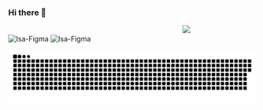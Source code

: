 ### Hi there 👋

<!--
**resendeisabela/resendeisabela** is a ✨ _special_ ✨ repository because its `README.md` (this file) appears on your GitHub profile.

Here are some ideas to get you started:

- 🔭 I’m currently working on ...
- 🌱 I’m currently learning ...
- 👯 I’m looking to collaborate on ...
- 🤔 I’m looking for help with ...
- 💬 Ask me about ...
- 📫 How to reach me: ...
- 😄 Pronouns: ...
- ⚡ Fun fact: ...
-->

<img align='right' src='https://imgur.com/kvmMsl3' width='150'>

<div style="display: inline_block"><br>
  <img align="center" alt="Isa-Figma" height="30" width="40" src="https://cdn.jsdelivr.net/gh/devicons/devicon/icons/figma/figma-original.svg">
  <img align="center" alt="Isa-Figma" height="30" width="40" src="https://cdn.jsdelivr.net/gh/devicons/devicon/icons/c/c-original.svg">
</div>

![Snake animation](https://github.com/resendeisabela/resendeisabela/blob/output/github-contribution-grid-snake.svg)
